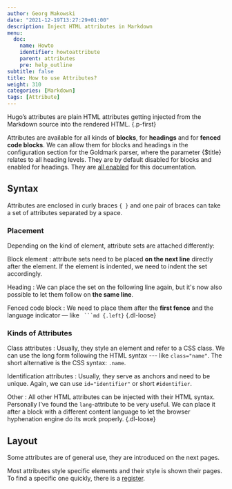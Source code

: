 ```yaml
---
author: Georg Makowski
date: "2021-12-19T13:27:29+01:00"
description: Inject HTML attributes in Markdown
menu:
  doc:
    name: Howto
    identifier: howtoattribute
    parent: attributes
    pre: help_outline
subtitle: false
title: How to use Attributes?
weight: 310
categories: [Markdown]
tags: [Attribute]
---
```


Hugo’s attributes are plain HTML attributes getting injected from the Markdown source into the rendered HTML.
{.p-first} <!--more-->

Attributes are available for all kinds of **blocks**, for **headings** and for **fenced code blocks**. We can allow them for blocks and headings in the configuration section for the Goldmark parser, where the parameter {$title} relates to all heading levels. They are by default disabled for blocks and enabled for headings. They are [all enabled](/doc/appendix/config/markup#19 "Title") for this documentation.

## Syntax

Attributes are enclosed in curly braces `{ }` and one pair of braces can take a set of attributes separated by a space.

### Placement
Depending on the kind of element, attribute sets are attached differently:

Block element
: attribute sets need to be placed **on the next line** directly after the element. If the element is indented, we need to indent the set accordingly.

Heading
: We can place the set on the following line again, but it's now also possible to let them follow on **the same line**.

Fenced code block
: We need to place them after the **first fence** and the language indicator — like `` ```md {.left}``
{.dl-loose}

### Kinds of Attributes

Class attributes
: Usually, they style an element and refer to a CSS class. We can use the long form following the HTML syntax --- like `class="name"`. The short alternative is the CSS syntax: `.name`.  

Identification attributes
: Usually, they serve as anchors and need to be unique. Again, we can use `id="identifier"` or short `#identifier`.

Other
: All other HTML attributes can be injected with their HTML syntax. Personally I’ve found the `lang`-attribute to be very useful. We can place it after a block with a different content language to let the browser hyphenation engine do its work properly.
{.dl-loose}

## Layout
Some attributes are of general use, they are introduced on the next pages.

Most attributes style specific elements and their style is shown their pages. To find a specific one quickly, there is  a [register](/doc/attribute/register).
